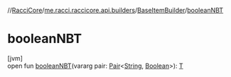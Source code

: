//[RacciCore](../../../index.md)/[me.racci.raccicore.api.builders](../index.md)/[BaseItemBuilder](index.md)/[booleanNBT](boolean-n-b-t.md)

# booleanNBT

[jvm]\
open fun [booleanNBT](boolean-n-b-t.md)(vararg pair: [Pair](https://kotlinlang.org/api/latest/jvm/stdlib/kotlin/-pair/index.html)&lt;[String](https://kotlinlang.org/api/latest/jvm/stdlib/kotlin/-string/index.html), [Boolean](https://kotlinlang.org/api/latest/jvm/stdlib/kotlin/-boolean/index.html)&gt;): [T](index.md)
